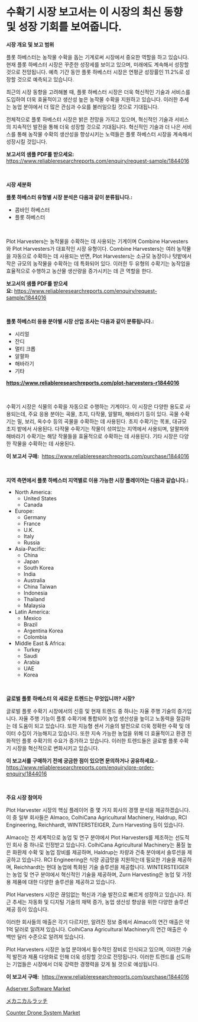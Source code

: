 <p><h1>수확기 시장 보고서는 이 시장의 최신 동향 및 성장 기회를 보여줍니다.</h1></p><p><strong>시장 개요 및 보고 범위</strong></p>
<p><p>플롯 하베스터는 농작물 수확을 돕는 기계로써 시장에서 중요한 역할을 하고 있습니다. 현재 플롯 하베스터 시장은 꾸준한 성장세를 보이고 있으며, 미래에도 계속해서 성장할 것으로 전망됩니다. 예측 기간 동안 플롯 하베스터 시장은 연평균 성장률인 11.2%로 성장할 것으로 예측되고 있습니다.</p><p>최근의 시장 동향을 고려해볼 때, 플롯 하베스터 시장은 더욱 혁신적인 기술과 서비스를 도입하여 더욱 효율적이고 생산성 높은 농작물 수확을 지원하고 있습니다. 이러한 추세는 농업 분야에서 더 많은 관심과 수요를 불러일으킬 것으로 기대됩니다.</p><p>전체적으로 플롯 하베스터 시장은 밝은 전망을 가지고 있으며, 혁신적인 기술과 서비스의 지속적인 발전을 통해 더욱 성장할 것으로 기대됩니다. 혁신적인 기술과 더 나은 서비스를 통해 농작물 수확의 생산성을 향상시키는 노력들은 플롯 하베스터 시장을 계속해서 성장시킬 것입니다.</p></p>
<p><strong>보고서의 샘플 PDF를 받으세요:</strong> <a href="https://www.reliableresearchreports.com/enquiry/request-sample/1844016">https://www.reliableresearchreports.com/enquiry/request-sample/1844016</a></p>
<p>&nbsp;</p>
<p><strong>시장 세분화</strong></p>
<p><strong>플롯 하베스터 유형별 시장 분석은 다음과 같이 분류됩니다.:</strong></p>
<p><ul><li>콤바인 하베스터</li><li>플롯 하베스터</li></ul></p>
<p>&nbsp;</p>
<p><p>Plot Harvesters는 농작물을 수확하는 데 사용되는 기계이며 Combine Harvesters와 Plot Harvesters가 대표적인 시장 유형이다. Combine Harvesters는 여러 농작물을 자동으로 수확하는 데 사용되는 반면, Plot Harvesters는 소규모 농장이나 텃밭에서 작은 규모의 농작물을 수확하는 데 특화되어 있다. 이러한 두 유형의 수확기는 농작업을 효율적으로 수행하고 농산물 생산량을 증가시키는 데 큰 역할을 한다.</p></p>
<p><strong>보고서의 샘플 PDF를 받으세요:</strong>&nbsp;<a href="https://www.reliableresearchreports.com/enquiry/request-sample/1844016">https://www.reliableresearchreports.com/enquiry/request-sample/1844016</a></p>
<p>&nbsp;</p>
<p><strong> 플롯 하베스터 응용 분야별 시장 산업 조사는 다음과 같이 분류됩니다.:</strong></p>
<p><ul><li>시리얼</li><li>잔디</li><li>멀티 크롭</li><li>알팔파</li><li>해바라기</li><li>기타</li></ul></p>
<p><strong><a href="https://www.reliableresearchreports.com/plot-harvesters-r1844016">https://www.reliableresearchreports.com/plot-harvesters-r1844016</a></strong></p>
<p>&nbsp;</p>
<p><p>수확기 시장은 식물의 수확을 자동으로 수행하는 기계이다. 이 시장은 다양한 용도로 사용되는데, 주요 응용 분야는 곡물, 초지, 다작물, 알팔파, 해바라기 등이 있다. 곡물 수확기는 밀, 보리, 옥수수 등의 곡물을 수확하는 데 사용된다. 초지 수확기는 목포, 대규모 초지 밭에서 사용된다. 다작물 수확기는 작물이 섞여있는 지역에서 사용되며, 알팔파와 해바라기 수확기는 해당 작물들을 효율적으로 수확하는 데 사용된다. 기타 시장은 다양한 작물을 수확하는 데 사용된다.</p></p>
<p><strong>이 보고서 구매:</strong>&nbsp; <a href="https://www.reliableresearchreports.com/purchase/1844016">https://www.reliableresearchreports.com/purchase/1844016</a></p>
<p>&nbsp;</p>
<p><strong>지역 측면에서 플롯 하베스터 지역별로 이용 가능한 시장 플레이어는 다음과 같습니다.:</strong></p>
<p><ul>
    <li>
        North America:
        <ul>
            <li>United States</li>
            <li>Canada</li>
        </ul>
    </li>
    <li>
        Europe:
        <ul>
            <li>Germany</li>
            <li>France</li>
            <li>U.K.</li>
            <li>Italy</li>
            <li>Russia</li>
        </ul>
    </li>
    <li>
        Asia-Pacific:
        <ul>
            <li>China</li>
            <li>Japan</li>
            <li>South Korea</li>
            <li>India</li>
            <li>Australia</li>
            <li>China Taiwan</li>
            <li>Indonesia</li>
            <li>Thailand</li>
            <li>Malaysia</li>
        </ul>
    </li>
    <li>
        Latin America:
        <ul>
            <li>Mexico</li>
            <li>Brazil</li>
            <li>Argentina Korea</li>
            <li>Colombia</li>
        </ul>
    </li>
    <li>
        Middle East & Africa:
        <ul>
            <li>Turkey</li>
            <li>Saudi</li>
            <li>Arabia</li>
            <li>UAE</li>
            <li>Korea</li>
        </ul>
    </li>
    </ul></p>
<p>&nbsp;</p>
<p><strong>글로벌 플롯 하베스터 의 새로운 트렌드는 무엇입니까? 시장?</strong></p>
<p><p>글로벌 플롯 수확기 시장에서의 신흥 및 현재 트렌드 중 하나는 자율 주행 기술의 증가입니다. 자율 주행 기능이 플롯 수확기에 통합되어 농업 생산성을 높이고 노동력을 절감하는 데 도움이 되고 있습니다. 또한 지능형 센서 기술의 발전으로 더욱 정확한 수확 및 데이터 수집이 가능해지고 있습니다. 또한 지속 가능한 농업을 위해 더 효율적이고 환경 친화적인 플롯 수확기의 수요가 증가하고 있습니다. 이러한 트렌드들은 글로벌 플롯 수확기 시장을 혁신적으로 변화시키고 있습니다.</p></p>
<p><strong>이 보고서를 구매하기 전에 궁금한 점이 있으면 문의하거나 공유하세요.</strong>- <a href="https://www.reliableresearchreports.com/enquiry/pre-order-enquiry/1844016">https://www.reliableresearchreports.com/enquiry/pre-order-enquiry/1844016</a></p>
<p>&nbsp;</p>
<p><strong>주요 시장 참여자</strong></p>
<p><p>Plot Harvester 시장의 핵심 플레이어 중 몇 가지 회사의 경쟁 분석을 제공하겠습니다. 이 중 일부 회사들은 Almaco, ColhiCana Agricultural Machinery, Haldrup, RCI Engineering, Reichhardt, WINTERSTEIGER, Zurn Harvesting 등이 있습니다.</p><p>Almaco는 전 세계적으로 농업 및 연구 분야에서 Plot Harvesters를 제조하는 선도적인 회사 중 하나로 인정받고 있습니다. ColhiCana Agricultural Machinery는 품질 높은 화환제 수확 및 농업 장비를 제공하며, Haldrup는 차량과 건축 분야에서 솔루션을 제공하고 있습니다. RCI Engineering은 식량 공급망을 지원하는데 필요한 기술을 제공하며, Reichhardt는 현대 농업에 특화된 기술 솔루션을 제공합니다. WINTERSTEIGER는 농업 및 연구 분야에서 혁신적인 기술을 제공하며, Zurn Harvesting은 농업 및 가정용 제품에 대한 다양한 솔루션을 제공하고 있습니다.</p><p>Plot Harvesters 시장은 끊임없는 혁신과 기술 발전으로 빠르게 성장하고 있습니다. 최근 추세는 자동화 및 디지털 기술의 채택 증가, 농업 생산성 향상을 위한 다양한 솔루션 제공 등이 있습니다.</p><p>이러한 회사들의 매출은 각기 다르지만, 알려진 정보 중에서 Almaco의 연간 매출은 약 1억 달러로 알려져 있습니다. ColhiCana Agricultural Machinery의 연간 매출은 수백만 달러 수준으로 알려져 있습니다.</p><p>Plot Harvesters 시장은 농업 분야에서 필수적인 장비로 인식되고 있으며, 이러한 기술적 발전과 제품 다양화로 인해 더욱 성장할 것으로 전망됩니다. 이러한 트렌드를 선도하는 기업들은 시장에서 더욱 강력한 경쟁력을 갖게 될 것으로 예상됩니다.</p></p>
<p><strong>이 보고서 구매:</strong>&nbsp;&nbsp;<a href="https://www.reliableresearchreports.com/purchase/1844016">https://www.reliableresearchreports.com/purchase/1844016</a></p>
<p><p><a href="https://github.com/Hazelklievgspy6vdcsmu106w/Market-Research-Report-List-2/blob/main/adserver-software-market.md">Adserver Software Market</a></p><p><a href="https://github.com/EstelWisozk1/Market-Research-Report-List-1/blob/main/834547824645.md">メカニカルラッチ</a></p><p><a href="https://github.com/lubmix/Market-Research-Report-List-2/blob/main/counter-drone-system-market.md">Counter Drone System Market</a></p></p>